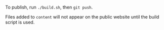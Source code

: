 To publish, run `./build.sh`, then `git push`.

Files added to `content` will not appear on the public website until the build script is used.
